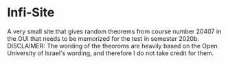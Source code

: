 # Infi-Site
A very small site that gives random theorems from course number 20407 in the OUI that needs to be memorized for the test in semester 2020b.
DISCLAIMER: The wording of the theoroms are heavily based on the Open University of Israel's wording, and therefore I do not take credit for them.
